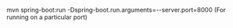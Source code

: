 mvn spring-boot:run -Dspring-boot.run.arguments=--server.port=8000  (For running on a particular port)
